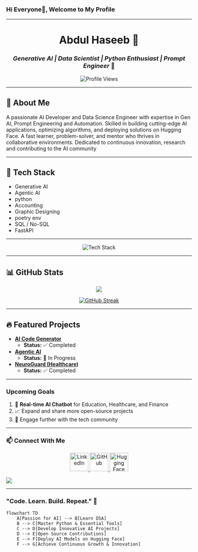 ### Hi Everyone👋, Welcome to My Profile

---

<div align="center">

# **Abdul Haseeb** 🌟

### *Generative AI | Data Scientist | Python Enthusiast | Prompt Engineer* 🚀

![Profile Views](https://komarev.com/ghpvc/?username=YourGitHubUsername&style=flat-square&color=blue)

</div>

---

## 🌟 About Me
A passionate AI Developer and Data Science Engineer with expertise in Gen AI, Prompt Engineering and Automation. Skilled in building cutting-edge AI applications, optimizing algorithms, and deploying solutions on Hugging Face. A fast learner, problem-solver, and mentor who thrives in collaborative environments. Dedicated to continuous innovation, research and contributing to the AI community

---

## 🚀 Tech Stack
- Generative AI
- Agentic AI
- python
- Accounting
- Graphic Designing
- poetry env
- SQL / No-SQL
- FastAPI
  
---

<p align="center">
  <img src="https://skillicons.dev/icons?i=python,streamlit,fastapi,git,github,linux,sql, nosql, ai" alt="Tech Stack" />
</p>

---

## 📊 GitHub Stats
<div align="center">
  <img src="https://github-readme-stats.vercel.app/api?username=abdul-haseeb-0&theme=dark&show_icons=true" />
  
  [![GitHub Streak](https://github-readme-streak-stats.herokuapp.com?user=Abdul%20Haseeb&theme=highcontrast&short_numbers=true&card_width=600)](https://git.io/streak-stats)
</div>

---

## 🔥 Featured Projects
- **[AI Code Generator]([https://github.com/YourGitHubUsername/AI-Code-Generator](https://github.com/abdul-haseeb-0/smart-code-generator.git))**  
  - **Status:** ✅ Completed
- **[Agentic AI]([https://github.com/YourGitHubUsername/Crypto-Indicator](https://github.com/abdul-haseeb-0/agentic-ai.git))** 
  - **Status:** 🚧 In Progress
- **[NeuroGuard (Healthcare)]([https://github.com/YourGitHubUsername/AI-Healthcare-Chatbot](https://github.com/abdul-haseeb-0/NeuroGuard.git))**
  - **Status:** ✅ Completed

---

### Upcoming Goals
1. 🚀 **Real-time AI Chatbot** for Education, Healthcare, and Finance
2. 📈 Expand and share more open-source projects
3. 🤝 Engage further with the tech community

---

### 📫 **Connect With Me**
<p align="center">
  <a href="https://www.linkedin.com/in/abdul-haseeb-980075323/" target="_blank">
    <img src="https://upload.wikimedia.org/wikipedia/commons/c/ca/LinkedIn_logo_initials.png" alt="LinkedIn" width="50" />
  </a>
  <a href="https://github.com/abdul-haseeb-0" target="_blank">
    <img src="https://upload.wikimedia.org/wikipedia/commons/4/4a/GitHub_Mark.png" alt="GitHub" width="50" />
  </a>
  <a href="https://huggingface.co/Haseeb-001" target="_blank">
    <img src="https://huggingface.co/front/assets/huggingface_logo.svg" alt="Hugging Face" width="50" />
  </a>
</p>
  <a href="https://github.com/abdul-haseeb-0" target="_blank"><img src="[https://img.shields.io/badge/%F0%9F%93%9D-181717?style=for-the-badge&logo=github&logoColor=white](https://encrypted-tbn0.gstatic.com/images?q=tbn:ANd9GcSyYZl4Yf0aGwj8FPEOmjhG1ODkzi6gjbB9lw&s)" /></a>
  
</p>

---

### **"Code. Learn. Build. Repeat."** 🚀

```mermaid
flowchart TD
    A[Passion for AI] --> B[Learn DSA]
    B --> C[Master Python & Essential Tools]
    C --> D[Develop Innovative AI Projects]
    D --> E[Open Source Contributions]
    E --> F[Deploy AI Models on Hugging Face]
    F --> G[Achieve Continuous Growth & Innovation]
